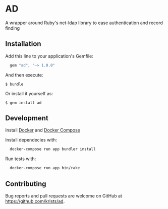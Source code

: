 # AD

A wrapper around Ruby's net-ldap library to ease authentication and record finding

## Installation

Add this line to your application's Gemfile:

```ruby
  gem "ad", "~> 1.0.0"
```

And then execute:

    $ bundle

Or install it yourself as:

    $ gem install ad

## Development

Install [Docker](https://www.docker.com/) and [Docker Compose](https://docs.docker.com/compose/overview/)

Install dependecies with:

```bash
  docker-compose run app bundler install
```

Run tests with:
```bash
  docker-compose run app bin/rake
```

## Contributing

Bug reports and pull requests are welcome on GitHub at https://github.com/krists/ad.
